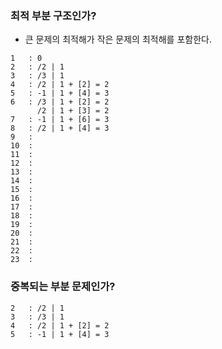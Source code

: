 ### 최적 부분 구조인가?

* 큰 문제의 최적해가 작은 문제의 최적해를 포함한다.
```
1   : 0
2   : /2 | 1
3   : /3 | 1
4   : /2 | 1 + [2] = 2
5   : -1 | 1 + [4] = 3
6   : /3 | 1 + [2] = 2
      /2 | 1 + [3] = 2
7   : -1 | 1 + [6] = 3
8   : /2 | 1 + [4] = 3
9   : 
10  : 
11  : 
12  : 
13  : 
14  : 
15  : 
16  : 
17  : 
18  : 
19  : 
20  : 
21  : 
22  : 
23  : 
```

### 중복되는 부분 문제인가?

```
2   : /2 | 1
3   : /3 | 1
4   : /2 | 1 + [2] = 2
5   : -1 | 1 + [4] = 3
```